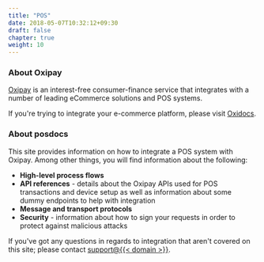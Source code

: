 ```yaml
---
title: "POS"
date: 2018-05-07T10:32:12+09:30
draft: false
chapter: true
weight: 10
---
```

<h3>About Oxipay</h3> 

<a href="https://{{< domain >}}/">Oxipay</a> is an interest-free consumer-finance service that integrates with a number of leading eCommerce solutions and POS systems.

If you're trying to integrate your e-commerce platform, please visit <a href="http://docs.{{< domain >}}">Oxidocs</a>.

<h3>About posdocs</h3>

This site provides information on how to integrate a POS system with Oxipay. Among other things, you will find information about the following:

* **High-level process flows**
* **API references** - details about the Oxipay APIs used for POS transactions and device setup as well as information about some dummy endpoints to help with integration
* **Message and transport protocols**
* **Security** - information about how to sign your requests in order to protect against malicious attacks

If you've got any questions in regards to integration that aren't covered on this site; please contact <a href="mailto:support@{{< domain >}}">support@{{< domain >}}</a>.
